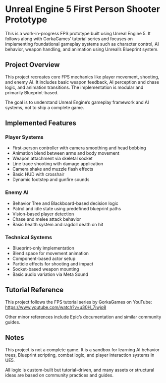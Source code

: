 # Unreal Engine 5 First Person Shooter Prototype

This is a work-in-progress FPS prototype built using Unreal Engine 5. It follows along with GorkaGames’ tutorial series and focuses on implementing foundational gameplay systems such as character control, AI behavior, weapon handling, and animation using Unreal’s Blueprint system.

## Project Overview

This project recreates core FPS mechanics like player movement, shooting, and enemy AI. It includes basic weapon feedback, AI perception and chase logic, and animation transitions. The implementation is modular and primarily Blueprint-based.

The goal is to understand Unreal Engine’s gameplay framework and AI systems, not to ship a complete game.

## Implemented Features

### Player Systems
- First-person controller with camera smoothing and head bobbing
- Animation blend between arms and body movement
- Weapon attachment via skeletal socket
- Line trace shooting with damage application
- Camera shake and muzzle flash effects
- Basic HUD with crosshair
- Dynamic footstep and gunfire sounds

### Enemy AI
- Behavior Tree and Blackboard-based decision logic
- Patrol and idle state using predefined blueprint paths
- Vision-based player detection
- Chase and melee attack behavior
- Basic health system and ragdoll death on hit

### Technical Systems
- Blueprint-only implementation
- Blend space for movement animation
- Component-based actor setup
- Particle effects for shooting and impact
- Socket-based weapon mounting
- Basic audio variation via Meta Sound

## Tutorial Reference

This project follows the FPS tutorial series by GorkaGames on YouTube:
https://www.youtube.com/watch?v=u30H_7jwjo8

Other minor references include Epic’s documentation and similar community guides.

## Notes

This project is not a complete game. It is a sandbox for learning AI behavior trees, Blueprint scripting, combat logic, and player interaction systems in UE5.

All logic is custom-built but tutorial-driven, and many assets or structural ideas are based on community practices and guides.
